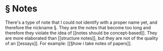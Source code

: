 # § Notes
There's a type of note that I could not identify with a proper name yet, and therefore the nickname §. They are the notes that become too long and therefore they violate the idea of  [[notes should be concept-based]]. They are more elaborated than [[structure notes]], but they are not of the quality of an [[essays]]. For example: [[§how i take notes of papers]].